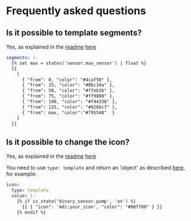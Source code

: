 # Frequently asked questions

## Is it possible to template segments?
Yes, as explained in the [readme](https://github.com/benjamin-dcs/gauge-card-pro?tab=readme-ov-file) [here](https://github.com/benjamin-dcs/gauge-card-pro?tab=readme-ov-file#template-list)


```yaml
segments: |-
  {% set max = states('sensor.max_sensor') | float %}
  {{
    [
      { "from": 0, "color": "#4caf50" },
      { "from": 25, "color": "#8bc34a" },
      { "from": 50, "color": "#ffeb3b" },
      { "from": 75, "color": "#ff9800" },
      { "from": 100, "color": "#f44336" },
      { "from": 125, "color": "#926bc7" },
      { "from": max, "color":"#795548"  }
    ]
  }}
```

## Is it possible to change the icon?
Yes, as explained in the [readme](https://github.com/benjamin-dcs/gauge-card-pro?tab=readme-ov-file) [here](https://github.com/benjamin-dcs/gauge-card-pro?tab=readme-ov-file#icon-configuration-variables)

You need to use `type: template` and return an 'object' as described [here]([readme](https://github.com/benjamin-dcs/gauge-card-pro?tab=readme-ov-file)), for example:

```yaml
icon:
  type: template
  value: |-
    {% if is_state('binary_sensor.pump', 'on') %}
      {{ { "icon": 'mdi:your_icon', "color": "#00ff00" } }}
    {% endif %}
```
